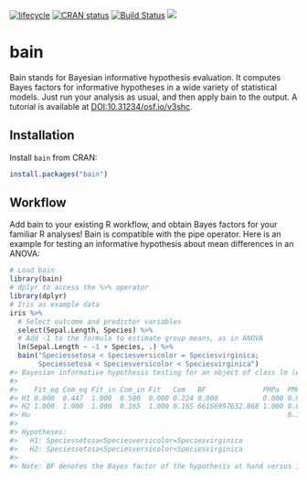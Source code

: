 
<!-- README.md is generated from README.Rmd. Please edit that file -->

[![lifecycle](https://img.shields.io/badge/lifecycle-stable-brightgreen.svg)](https://www.tidyverse.org/lifecycle/#stable)
[![CRAN
status](https://www.r-pkg.org/badges/version/bain)](https://cran.r-project.org/package=bain)
[![Build
Status](https://travis-ci.org/cjvanlissa/bain.svg?branch=master)](https://travis-ci.org/cjvanlissa/bain)
[![](https://cranlogs.r-pkg.org/badges/bain)](https://cran.r-project.org/package=bain)
<!--[![Codecov test coverage](https://codecov.io/gh/cjvanlissa/bain/branch/master/graph/badge.svg)](https://codecov.io/gh/cjvanlissa/bain?branch=master)-->

# bain

Bain stands for Bayesian informative hypothesis evaluation. It computes
Bayes factors for informative hypotheses in a wide variety of
statistical models. Just run your analysis as usual, and then apply bain
to the output. A tutorial is available at
[DOI:10.31234/osf.io/v3shc](https://psyarxiv.com/v3shc/).

## Installation

Install `bain` from CRAN:

``` r
install.packages("bain")
```

## Workflow

Add bain to your existing R workflow, and obtain Bayes factors for your
familiar R analyses\! Bain is compatible with the pipe operator. Here is
an example for testing an informative hypothesis about mean differences
in an ANOVA:

``` r
# Load bain
library(bain)
# dplyr to access the %>% operator
library(dplyr)
# Iris as example data
iris %>%
  # Select outcome and predictor variables
  select(Sepal.Length, Species) %>%      
  # Add -1 to the formula to estimate group means, as in ANOVA
  lm(Sepal.Length ~ -1 + Species, .) %>% 
  bain("Speciessetosa < Speciesversicolor = Speciesvirginica;
       Speciessetosa < Speciesversicolor < Speciesvirginica")
#> Bayesian informative hypothesis testing for an object of class lm (ANOVA):
#> 
#>    Fit_eq Com_eq Fit_in Com_in Fit   Com   BF              PMPa  PMPb 
#> H1 0.000  0.447  1.000  0.500  0.000 0.224 0.000           0.000 0.000
#> H2 1.000  1.000  1.000  0.165  1.000 0.165 66166997632.868 1.000 0.859
#> Hu                                                               0.141
#> 
#> Hypotheses:
#>   H1: Speciessetosa<Speciesversicolor=Speciesvirginica
#>   H2: Speciessetosa<Speciesversicolor<Speciesvirginica
#> 
#> Note: BF denotes the Bayes factor of the hypothesis at hand versus its complement.
```
